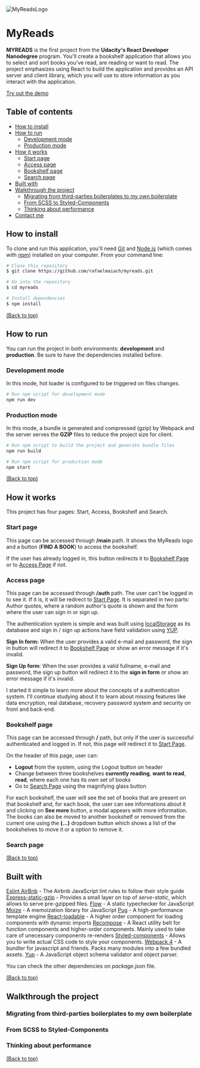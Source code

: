 ![MyReadsLogo](https://raw.githubusercontent.com/rafaelmaiach/myreads/master/readme-images/MyReads.jpg)
# MyReads
**MYREADS** is the first project from the **Udacity's React Developer Nanodegree** program. You'll create a bookshelf application that allows you to select and sort books you've read, are reading or want to read. The project emphasizes using React to build the application and provides an API server and client library, which you will use to store information as you interact with the application.

[Try out the demo](https://myreads-rafaelmaiach.herokuapp.com)


## Table of contents

 - [How to install](#installation)
 - [How to run](#how-to-run)
	 - [Development mode](#development-mode)
	 - [Production mode](#production-mode)
 - [How it works](#how-it-works)
	 - [Start page](#start-page)
	 - [Access page](#access-page)
	 - [Bookshelf page](#bookshelf-page)
	 - [Search page](#search-page)
 - [Built with](#built-with)
 - [Walkthrough the project](#walkthrough-the-project)
	 - [Migrating from third-parties boilerplates to my own boilerplate](#migrating-from-third-parties-boilerplates-to-my-own-boilerplate)
	 - [From SCSS to Styled-Components](#from-scss-to-styled-components)
	 - [Thinking about performance](#thinking-about-performance)
 - [Contact me](#contact-me)
 

## How to install
To clone and run this application, you'll need [Git](https://git-scm.com/) and [Node.js](https://nodejs.org/en/download/) (which comes with [npm](http://npmjs.com/)) installed on your computer. From your command line:

```bash
# Clone this repository
$ git clone https://github.com/rafaelmaiach/myreads.git

# Go into the repository
$ cd myreads

# Install dependencies
$ npm install
```
[(Back to top)](#myreads)

## How to run
You can run the project in both environments: **development** and **production**. Be sure to have the dependencies installed before.

### Development mode
In this mode, hot loader is configured to be triggered on files changes.
```bash
# Run npm script for development mode
npm run dev
```

### Production mode
In this mode, a bundle is generated and compressed (gzip) by Webpack and the server serves the **GZIP** files to reduce the project size for client.
```bash
# Run npm script to build the project and generate bundle files
npm run build

# Run npm script for production mode
npm start
```
[(Back to top)](#myreads)

## How it works

This project has four pages: Start, Access, Bookshelf and Search.

### Start page
This page can be accessed through **/main** path. It shows the MyReads logo and a button (**FIND A BOOK**) to access the bookshelf. 

If the user has already logged in, this button redirects it to [Bookshelf Page](#bookshelf-page) or to [Access Page](#access-page) if not.

### Access page
This page can be accessed through **/auth** path. The user can't be logged in to see it. If it is, it will be redirect to [Start Page](#start-page).  It is separated in two parts: Author quotes, where a random author's quote is shown and the form where the user can sign in or sign up.

The authentication system is simple and was built using [localStorage](https://developer.mozilla.org/pt-BR/docs/Web/API/Window/Window.localStorage) as its database and sign in / sign up actions have field validation using [YUP](#built-with). 

**Sign In form:** When the user provides a valid e-mail and password, the sign in button will redirect it to [Bookshelf Page](#bookshelf-page) or show an error message if it's invalid.

**Sign Up form**: When the user provides a valid fullname, e-mail and password, the sign up button will redirect it to the **sign in form** or show an error message if it's invalid.

I started it simple to learn more about the concepts of a authentication system. I'll continue studying about it to learn about missing features like data encryption, real database, recovery password system and security on front and back-end.

### Bookshelf page
This page can be accessed through **/** path, but only if the user is successful authenticated and logged in. If not, this page will redirect it to [Start Page](#start-page). 

On the header of this page, user can:

 - **Logout** from the system, using the Logout button on header
 - Change between three bookshelves **currently reading**, **want to read**, **read**, where each one has its own set of books
 - Go to [Search Page](#search-page) using the magnifying glass button

For each bookshelf, the user will see the set of books that are present on that bookshelf and, for each book, the user can see informations about it and clicking on **See more** button, a modal appears with more information. The books can also be moved to another bookshelf or removed from the current one using the **(...)** dropdown button which shows a list of the bookshelves to move it or a option to remove it.

### Search page

[(Back to top)](#myreads)

## Built with
[Eslint AirBnb](https://www.npmjs.com/package/eslint-config-airbnb) - The Airbnb JavaScript lint rules to follow their style guide
[Express-static-gzip](https://www.npmjs.com/package/express-static-gzip) - Provides a small layer on top of _serve-static_, which allows to serve pre-gzipped files.
[Flow](https://github.com/facebook/flow) - A static typechecker for JavaScript
[Moize](https://github.com/planttheidea/moize) - A memoization library for JavaScript
[Pug](https://github.com/pugjs/pug) - A high-performance template engine
[React-loadable](https://github.com/jamiebuilds/react-loadable) - A higher order component for loading components with dynamic imports
[Recompose](https://github.com/acdlite/recompose) - A React utility belt for function components and higher-order components. Mainly used to take care of unecessary components re-renders
[Styled-components](https://github.com/styled-components/styled-components) - Allows you to write actual CSS code to style your components.
[Webpack 4](https://github.com/webpack/webpack) - A bundler for javascript and friends. Packs many modules into a few bundled assets.
[Yup](https://github.com/jquense/yup) - A JavaScript object schema validator and object parser.

You can check the other dependencies on _package.json_ file.

[(Back to top)](#myreads)

## Walkthrough the project


### Migrating from third-parties boilerplates to my own boilerplate

### From SCSS to Styled-Components

### Thinking about performance

[(Back to top)](#myreads)

